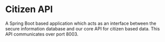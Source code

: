 # Citizen API

A Spring Boot based application which acts as an interface between the secure information database and our core API for citizen based data. This API communicates over port 8003.
